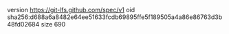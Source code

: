 version https://git-lfs.github.com/spec/v1
oid sha256:d688a6a8482e64ee51633fcdb69895ffe5f189505a4a86e86763d3b48fd02684
size 690
